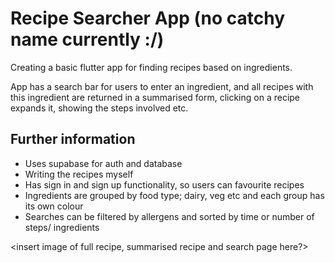 # Recipe Searcher App (no catchy name currently :/)

Creating a basic flutter app for finding recipes based on ingredients. 

App has a search bar for users to enter an ingredient, and all recipes with this ingredient are returned in a summarised form, clicking on a recipe expands it, showing the steps involved etc.

## Further information

- Uses supabase for auth and database
- Writing the recipes myself
- Has sign in and sign up functionality, so users can favourite recipes
- Ingredients are grouped by food type; dairy, veg etc and each group has its own colour
- Searches can be filtered by allergens and sorted by time or number of steps/ ingredients

<insert image of full recipe, summarised recipe and search page here?>
